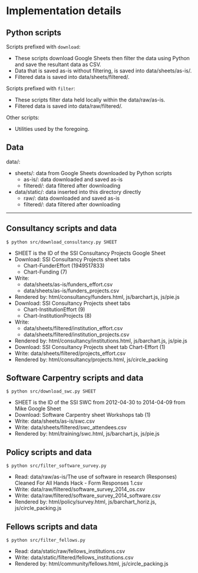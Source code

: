 # Implementation details

## Python scripts

Scripts prefixed with `download`:

* These scripts download Google Sheets then filter the data using Python and save the resultant data as CSV.
* Data that is saved as-is without filtering, is saved into data/sheets/as-is/.
* Filtered data is saved into data/sheets/filtered/.

Scripts prefixed with `filter`:

* These scripts filter data held locally within the data/raw/as-is.
* Filtered data is saved into data/raw/filtered/.

Other scripts:

* Utilities used by the foregoing.

## Data

data/:

* sheets/: data from Google Sheets downloaded by Python scripts
  - as-is/: data downloaded and saved as-is
  - filtered/: data filtered after downloading
* data/static/: data inserted into this directory directly
  - raw/: data downloaded and saved as-is
  - filtered/: data filtered after downloading

---

## Consultancy scripts and data

```
$ python src/download_consultancy.py SHEET
```

* SHEET is the ID of the SSI Consultancy Projects Google Sheet
* Download: SSI Consultancy Projects sheet tabs
  - Chart-FunderEffort (1949517833)
  - Chart-Funding (7)
* Write:
  - data/sheets/as-is/funders_effort.csv
  - data/sheets/as-is/funders_projects.csv
* Rendered by: html/consultancy/funders.html, js/barchart.js, js/pie.js
* Download: SSI Consultancy Projects sheet tabs
  - Chart-InstitutionEffort (9)
  - Chart-InstitutionProjects (8)
* Write:
  - data/sheets/filtered/institution_effort.csv
  - data/sheets/filtered/institution_projects.csv
* Rendered by: html/consultancy/institutions.html, js/barchart.js, js/pie.js
* Download: SSI Consultancy Projects sheet tab Chart-Effort (1)
* Write: data/sheets/filtered/projects_effort.csv
* Rendered by: html/consultancy/projects.html, js/circle_packing

## Software Carpentry scripts and data

```
$ python src/download_swc.py SHEET
```

* SHEET is the ID of the SSI SWC from 2012-04-30 to 2014-04-09 from Mike Google Sheet
* Download: Software Carpentry sheet Workshops tab (1)
* Write: data/sheets/as-is/swc.csv 
* Write: data/sheets/filtered/swc_attendees.csv
* Rendered by: html/training/swc.html, js/barchart.js, js/pie.js

## Policy scripts and data

```
$ python src/filter_software_survey.py
```

* Read: data/raw/as-is/The use of software in research (Responses) Cleaned For All Hands Hack - Form Responses 1.csv
* Write: data/raw/filtered/software_survey_2014_os.csv
* Write: data/raw/filtered/software_survey_2014_software.csv
* Rendered by: html/policy/survey.html, js/barchart_horiz.js, js/circle_packing.js

## Fellows scripts and data

```
$ python src/filter_fellows.py
```

* Read: data/static/raw/fellows_institutions.csv
* Write: data/static/filtered/fellows_institutions.csv
* Rendered by: html/community/fellows.html, js/circle_packing.js
